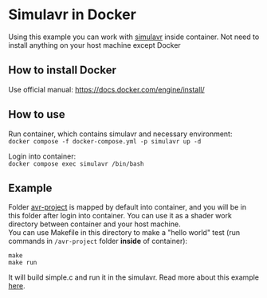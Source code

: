 # Simulavr in Docker
Using this example you can work with [simulavr](https://www.nongnu.org/simulavr/) inside container. Not need to install anything on your host machine except Docker  

## How to install Docker
Use official manual: https://docs.docker.com/engine/install/

## How to use
Run container, which contains simulavr and necessary environment:  
`docker compose -f docker-compose.yml -p simulavr up -d`

Login into container:  
`docker compose exec simulavr /bin/bash`

## Example
Folder [avr-project](./avr-project) is mapped by default into container, and you will be in this folder after login into container.
You can use it as a shader work directory between container and your host machine.  
You can use Makefile in this directory to make a "hello world" test (run commands in `/avr-project` folder **inside** of container):
```shell
make
make run
```

It will build simple.c and run it in the simulavr. Read more about this example [here](https://www.nongnu.org/simulavr/simple_ex.html).